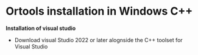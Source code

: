 # Ortools installation in Windows C++

**Installation of visual studio**

* Download visual Studio 2022 or later alognside the C++ toolset for Visual Studio